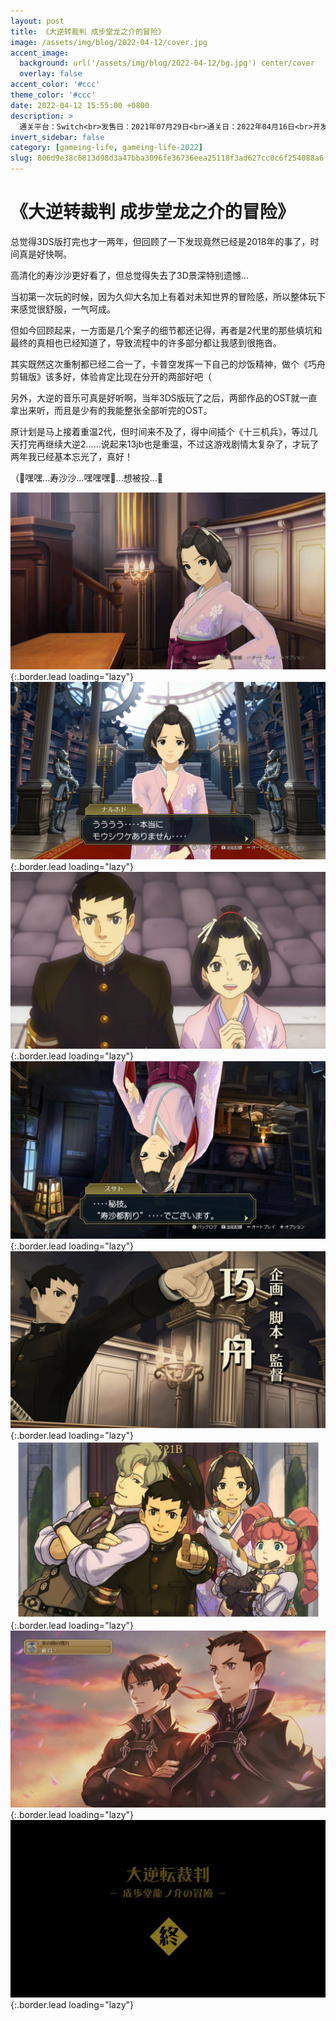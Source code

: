 ```yaml
---
layout: post
title: 《大逆转裁判 成步堂龙之介的冒险》
image: /assets/img/blog/2022-04-12/cover.jpg
accent_image: 
  background: url('/assets/img/blog/2022-04-12/bg.jpg') center/cover
  overlay: false
accent_color: '#ccc'
theme_color: '#ccc'
date: 2022-04-12 15:55:00 +0800
description: >
  通关平台：Switch<br>发售日：2021年07月29日<br>通关日：2022年04月16日<br>开发商：CAPCOM<br>发行商：CAPCOM
invert_sidebar: false
category: [gameing-life, gameing-life-2022]
slug: 806d9e38c6813d98d3a47bba3096fe36736eea25118f3ad627cc0c6f254088a6
---
```


# 《大逆转裁判 成步堂龙之介的冒险》

总觉得3DS版打完也才一两年，但回顾了一下发现竟然已经是2018年的事了，时间真是好快啊。

高清化的寿沙沙更好看了，但总觉得失去了3D景深特别遗憾...

当初第一次玩的时候，因为久仰大名加上有着对未知世界的冒险感，所以整体玩下来感觉很舒服，一气呵成。

但如今回顾起来，一方面是几个案子的细节都还记得，再者是2代里的那些填坑和最终的真相也已经知道了，导致流程中的许多部分都让我感到很拖沓。

其实既然这次重制都已经二合一了，卡普空发挥一下自己的炒饭精神，做个《巧舟剪辑版》该多好，体验肯定比现在分开的两部好吧（

另外，大逆的音乐可真是好听啊，当年3DS版玩了之后，两部作品的OST就一直拿出来听，而且是少有的我能整张全部听完的OST。

原计划是马上接着重温2代，但时间来不及了，得中间插个《十三机兵》，等过几天打完再继续大逆2......说起来13jb也是重温，不过这游戏剧情太复杂了，才玩了两年我已经基本忘光了，真好！

（🤤嘿嘿...寿沙沙...嘿嘿嘿🤤...想被投...🤤

![](/assets/img/blog/2022-04-12/1.jpg){:.border.lead loading="lazy"}
![](/assets/img/blog/2022-04-12/2.jpg){:.border.lead loading="lazy"}
![](/assets/img/blog/2022-04-12/3.jpg){:.border.lead loading="lazy"}
![](/assets/img/blog/2022-04-12/4.jpg){:.border.lead loading="lazy"}
![](/assets/img/blog/2022-04-12/5.jpg){:.border.lead loading="lazy"}
![](/assets/img/blog/2022-04-12/6.jpg){:.border.lead loading="lazy"}
![](/assets/img/blog/2022-04-12/7.jpg){:.border.lead loading="lazy"}
![](/assets/img/blog/2022-04-12/8.jpg){:.border.lead loading="lazy"}

